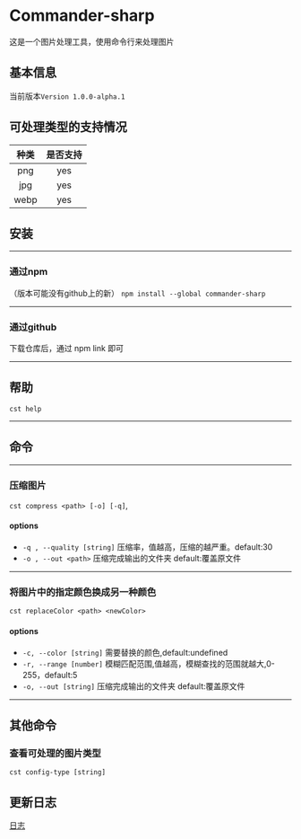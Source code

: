 # Commander-sharp 
这是一个图片处理工具，使用命令行来处理图片
## 基本信息
当前版本`Version 1.0.0-alpha.1`
## 可处理类型的支持情况
| 种类  | 是否支持 |
| :---: | :------: |
|  png  |   yes    |
|  jpg  |   yes    |
| webp  |   yes    |

## 安装
***
### 通过npm
（版本可能没有github上的新）
`npm install --global commander-sharp`

***
### 通过github
下载仓库后，通过 npm link 即可

***
## 帮助
`cst help`
***
## 命令
***
### 压缩图片
`cst compress <path> [-o] [-q]`,
#### options
* `-q , --quality [string]` 压缩率，值越高，压缩的越严重。default:30
* `-o , --out <path>` 压缩完成输出的文件夹 default:覆盖原文件

***
### 将图片中的指定颜色换成另一种颜色
`cst replaceColor <path> <newColor>`
#### options
* `-c, --color [string]` 需要替换的颜色,default:undefined
* `-r, --range [number]` 模糊匹配范围,值越高，模糊查找的范围就越大,0-255，default:5
* `-o, --out [string]` 压缩完成输出的文件夹 default:覆盖原文件

***
## 其他命令
### 查看可处理的图片类型
`cst config-type [string]`

## 更新日志
[日志](./log.md)
